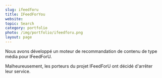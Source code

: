 ```yaml
---
slug: ifeedforu
title: IFeedForYou
website: 
topic: Search
category: portfolio
photo: /img/portfolio/ifeedforu.png
layout: page
---
```

Nous avons développé un moteur de recommandation de contenu de type média pour IFeedForU.

Malheureusement, les porteurs du projet IFeedForU ont décidé d'arrêter leur service.